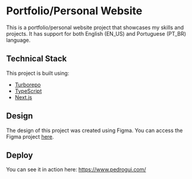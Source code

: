 # Portfolio/Personal Website

This is a portfolio/personal website project that showcases my skills and projects. It has support for both English (EN_US) and Portuguese (PT_BR) language.

## Technical Stack

This project is built using:

- [Turborepo](https://turbo.build/repo)
- [TypeScript](https://www.typescriptlang.org/)
- [Next.js](https://nextjs.org/)

## Design

The design of this project was created using Figma. You can access the Figma project [here](https://www.figma.com/proto/qo0BRzSMjLNANpZQWX2DnV/%F0%9F%92%A1Personal-Website?page-id=0%3A1&node-id=1295%3A855&viewport=301%2C131%2C0.31&scaling=min-zoom).

## Deploy

You can see it in action here: https://www.pedrogui.com/
